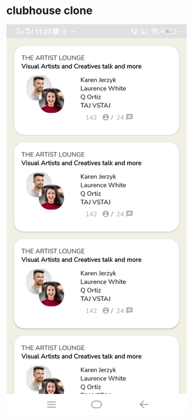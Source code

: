 # clubhouse clone

![ScreenShot](https://raw.githubusercontent.com/sandho/clubhouse/master/screenshot/clubhouse_clone_screen_01.jpg)
